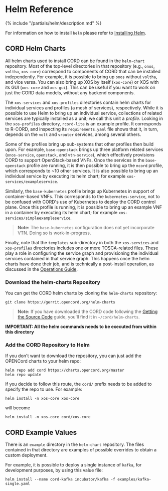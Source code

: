 # Helm Reference

{% include "/partials/helm/description.md" %}

For information on how to install `helm` please refer to
[Installing Helm](../prereqs/helm.md).

## CORD Helm Charts

All helm charts used to install CORD can be found in the `helm-chart`
repository. Most of the top-level directories in that repository
(e.g., `onos`, `voltha`, `xos-core`) correspond to components of
CORD that can be installed independently. For example, it is possible
to bring up `onos` without `voltha`, and vice versa. You can also
bring up XOS by itself (`xos-core`) or XOS with its GUI (`xos-core`
and `xos-gui`). This can be useful if you want to work on just the
CORD data models, without any backend components.

The `xos-services` and `xos-profiles` directories contain helm
charts for individual services and profiles (a mesh of services),
respectively. While it is possible to use Helm to bring up an
individual service, collections of related services are typically
installed as a unit; we call this unit a *profile.* Looking in the
`xos-profiles` directory, `rcord-lite` is an example profile. It
corresponds to R-CORD, and inspecting its `requirements.yaml`
file shows that it, in turn, depends on the `volt` and `vrouter`
services, among several others.

Some of the profiles bring up sub-systems that other profiles then
build upon. For example, `base-openstack` brings up three platform
related services (`onos-service`, `openstack`, and `vtn-service`),
which effectively provisions CORD to support OpenStack-based VNFs.
Once the services in the `base-openstack` profile are running, it
is then possible to bring up the `mcord` profile, which corresponds
to ~10 other services. It is also possible to bring up an individual
service by executing its helm chart; for example
`xos-services/exampleservice`.

Similarly, the `base-kubernetes` profile brings up Kubernetes in
support of container-based VNFs. This corresponds to the
`kubernetes-service`, not to be confused with CORD's use of
Kubernetes to deploy the CORD control plane. Once this profile is
running, it is possible to bring up an example VNF in a container
by executing its helm chart; for example
`xos-services/simpleexampleservice`.

> **Note:** The `base-kubernetes` configuration does not yet
> incorporate VTN. Doing so is work-in-progress.

Finally, note that the `templates` sub-directory in both the
`xos-services` and `xos-profiles` directories includes one or
more TOSCA-related files. These play a role in configuring the
service graph and provisioning the individual services contained
in that service graph. This happens once the helm charts have
done their job, and is technically a post-install operation, as
discussed in the [Operations Guide](../operating_cord/operating_cord.md).

### Download the helm-charts Repository

You can get the CORD helm charts by cloning the `helm-charts` repository:

```shell
git clone https://gerrit.opencord.org/helm-charts
```

> **Note:** If you have downloaded the CORD code following the [Getting the Source
> Code](../developer/getting_the_code.md) guide, you'll find it in
> `~/cord/helm-charts`.

**IMPORTANT: All the helm commands needs to be executed from within this directory**

### Add the CORD Repository to Helm

If you don't want to download the repository, you can just add the OPENCord charts to your helm repo:

```shell
helm repo add cord https://charts.opencord.org/master
helm repo update
```

If you decide to follow this route, the `cord/` prefix needs to be
added to specify the repo to use. For example:

```shell
helm install -n xos-core xos-core
```

will become

```shell
helm install -n xos-core cord/xos-core
```

## CORD Example Values

There is an `example` directory in the `helm-chart` repository.
The files contained in that directory are examples of possible overrides
to obtain a custom deployment.

For example, it is possible to deploy a single instance of `kafka`,
for development purposes, by using this value file:

```shell
helm install --name cord-kafka incubator/kafka -f examples/kafka-single.yaml
```

